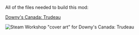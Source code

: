 All of the files needed to build this mod:

[Downy's Canada: Trudeau](https://steamcommunity.com/sharedfiles/filedetails/?id=2937073976)

![Steam Workshop "cover art" for Downy's Canada: Trudeau](https://myoctocat.com/assets/images/base-octocat.svg)
